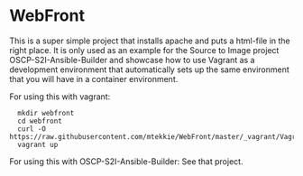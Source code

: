 # WebFront

This is a super simple project that installs apache and puts a html-file in the right place.
It is only used as an example for the Source to Image project OSCP-S2I-Ansible-Builder and
showcase how to use Vagrant as a development environment that automatically sets up the same environment that you will have in a container environment.


For using this with vagrant:
```
  mkdir webfront
  cd webfront
  curl -O  https://raw.githubusercontent.com/mtekkie/WebFront/master/_vagrant/Vagrantfile
  vagrant up
```

For using this with OSCP-S2I-Ansible-Builder: See that project.
